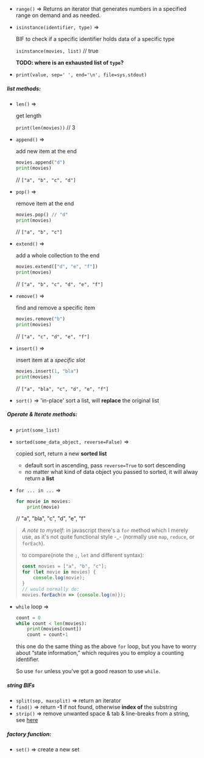 - `range()` => Returns an iterator that generates numbers in a specified range on demand and as needed. 

- `isinstance(identifier, type)` =>

	BIF to check if a specific identifier holds data of a specific type 

	`isinstance(movies, list)` // true
	
	**TODO: where is an exhausted list of `type`?**

- `print(value, sep=' ', end='\n', file=sys.stdout)`
	

##### list methods:

- `len()` =>

	get length 

	`print(len(movies))` // 3
	
- `append()` => 

	add new item at the end 
	
	```python
	movies.append("d")
	print(movies)
	``` 
	// `["a", "b", "c", "d"]`
	
- `pop()` => 

	remove item at the end 

	```python
	movies.pop() // "d"
	print(movies)
	```
	// `["a", "b", "c"]`
	
- `extend()` =>

	add a whole collection to the end 

	```python
	movies.extend(["d", "e", "f"])
	print(movies)
	```
	// `["a", "b", "c", "d", "e", "f"]`
	
- `remove()` =>

	find and remove a specific item  

	```python
	movies.remove("b")
	print(movies)
	```
	// `["a", "c", "d", "e", "f"]`
	
- `insert()` =>

	insert item at a *specific slot* 

	```python
	movies.insert(1, "bla")
	print(movies)
	```
	// `["a", "bla", "c", "d", "e", "f"]`
	
- `sort()` => 'in-place' sort a list, will **replace** the original list

	
##### Operate & Iterate methods:

- `print(some_list)` 
- `sorted(some_data_object, reverse=False)` =>

	copied sort, return a new **sorted list**
	
	- default sort in ascending, pass `reverse=True` to sort descending
	- no matter what kind of data object you passed to sorted, it will alway return a **list**
		

- `for ... in ...` =>

	```python
	for movie in movies:
		print(movie)
	```
	// "a", "bla", "c", "d", "e", "f"
	
> 	*A note to myself*: in javascript there's a `for` method which I merely use, as it's not quite functional style -_- (normally use `map`, `reduce`, or `forEach`).
> 	
> 	to compare(note the `;`, `let` and different syntax):
> 	
> 	```javascript
> 	const movies = ["a", "b", "c"];
> 	for (let movie in movies) {
> 		console.log(movie);
> 	}
> 	// would normally do:
> 	movies.forEach(m => {console.log(m)});
> 	```
	
- `while` loop =>

	```python
	count = 0
	while count < len(movies):
		print(movies[count])
		count = count+1
	```
	
	this one do the same thing as the above `for` loop, but you have to worry about “state information,” which requires you to employ a counting identifier.
	
	So use `for` unless you've got a good reason to use `while`.
	


##### string BIFs

- `split(sep, maxsplit)` => return an iterator
- `find()` => return **-1** if not found, otherwise **index of** the substring
- `strip()` => remove unwanted space & tab & line-breaks from a string, see [here](https://stackoverflow.com/a/761825)


#####  factory function:
- `set()` => create a new set

